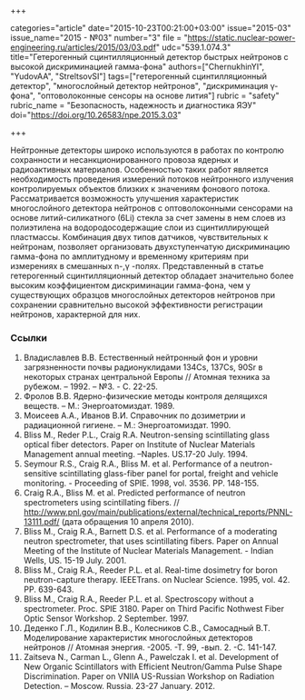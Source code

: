 +++

categories="article"
date="2015-10-23T00:21:00+03:00"
issue="2015-03"
issue_name="2015 - №03"
number="3"
file = "https://static.nuclear-power-engineering.ru/articles/2015/03/03.pdf"
udc="539.1.074.3"
title="Гетерогенный сцинтилляционный детектор быстрых нейтронов с высокой дискриминацией гамма-фона"
authors=["ChernukhinYI", "YudovAA", "StreltsovSI"]
tags=["гетерогенный сцинтилляционный детектор", "многослойный детектор нейтронов", "дискриминация γ-фона", "оптоволоконные сенсоры на основе лития"]
rubric = "safety"
rubric_name = "Безопасность, надежность и диагностика ЯЭУ"
doi="https://doi.org/10.26583/npe.2015.3.03"

+++

Нейтронные детекторы широко используются в работах по контролю сохранности и несанкционированного провоза ядерных и радиоактивных материалов. Особенностью таких работ является необходимость проведения измерений потоков нейтронного излучения контролируемых объектов близких к значениям фонового потока. Рассматривается возможность улучшения характеристик многослойного детектора нейтронов с оптоволоконными сенсорами на основе литий-силикатного (6Li) стекла за счет замены в нем слоев из полиэтилена на водородосодержащие слои из сцинтиллирующей пластмассы. Комбинация двух типов датчиков, чувствительных к нейтронам, позволяет организовать двухступенчатую дискриминацию гамма-фона по амплитудному и временному критериям при измерениях в смешанных n-,γ -полях. Представленный в статье гетерогенный сцинтилляционный детектор обладает значительно более высоким коэффициентом дискриминации гамма-фона, чем у существующих образцов многослойных детекторов нейтронов при сохранении сравнительно высокой эффективности регистрации нейтронов, характерной для них.

### Ссылки

1. Владиславлев В.В. Естественный нейтронный фон и уровни загрязненности почвы радионуклидами 134Сs, 137Cs, 90Sr в некоторых странах центральной Европы // Атомная техника за рубежом. – 1992. – №3. - С. 22-25.
2. Фролов В.В. Ядерно-физические методы контроля делящихся веществ. – М.: Энергоатомиздат. 1989.
3. Моисеев А.А., Иванов В.И. Справочник по дозиметрии и радиационной гигиене. – М.: Энергоатомиздат. 1990.
4. Bliss M., Reder P.L., Craig R.A. Neutron-sensing scintillating glass optical fiber detectors. Paper on Institute of Nuclear Materials Management annual meeting. –Naples. US.17-20 July. 1994.
5. Seymour R.S., Craig R.A., Bliss M. et al. Performance of a neutron-sensitive scintillating glass-fiber panel for portal, freight and vehicle monitoring. - Proceeding of SPIE. 1998, vol. 3536. PP. 148-155.
6. Craig R.A., Bliss M. et al. Predicted performance of neutron spectrometers using scintillating fibers. // http://www.pnl.gov/main/publications/external/technical_reports/PNNL-13111.pdf/ (дата обращения 10 апреля 2010).
7. Bliss M., Craig R.A., Barnett D.S. et al. Performance of a moderating neutron spectrometer, that uses scintillating fibers. Paper on Annual Meeting of the Institute of Nuclear Materials Management. - Indian Wells, US. 15-19 July. 2001.
8. Bliss M., Craig R.A., Reeder P.L. et al. Real-time dosimetry for boron neutron-capture therapy. IEEETrans. on Nuclear Science. 1995, vol. 42. PP. 639-643.
9. Bliss M., Craig R.A., Reeder P.L. et al. Spectroscopy without a spectrometer. Proc. SPIE 3180. Paper on Third Pacific Nothwest Fiber Optic Sensor Workshop. 2 September. 1997.
10. Деденко Г.Л., Кодилин В.В., Колесников С.В., Самосадный В.Т. Моделирование характеристик многослойных детекторов нейтронов // Атомная энергия. -2005. -Т. 99, -вып. 2. -С. 141-147.
11. Zaitseva N., Carman L., Glenn A., Pawelczak I. et al. Development of New Organic Scintillators with Efficient Neutron/Gamma Pulse Shape Discrimination. Paper on VNIIA US-Russian Workshop on Radiation Detection. – Moscow. Russia. 23-27 January. 2012.